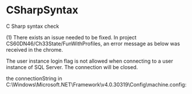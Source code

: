 # CSharpSyntax
 C Sharp syntax check

(1) There exists an issue needed to be fixed.
In project CS60DN46/Ch33State/FunWithProfiles, an error message as below was received in the chrome.

The user instance login flag is not allowed when connecting to a user instance of SQL Server. The connection will be closed.

the connectionString in C:\Windows\Microsoft.NET\Framework\v4.0.30319\Config\machine.config:

  <connectionStrings>
    <add name="LocalSqlServer" connectionString="data source=(localDb)\MSSQLLocalDb;Integrated Security=SSPI;AttachDBFilename=|DataDirectory|aspnetdb.mdf;User Instance=true" providerName="System.Data.SqlClient" />
  </connectionStrings>

